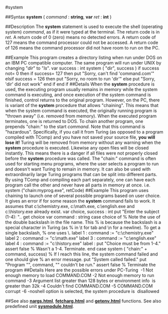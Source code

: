 
#system

##Syntax
**system** ( *command* : **string**, **var** *ret* : **int** )

##Description
The **system** statement is used to execute the shell (operating system) *command*, as if it were typed at the terminal. The return code is in *ret*. A return code of 0 (zero) means no detected errors. A return code of 127 means the command processor could not be accessed. A return code of 126 means the command processor did not have room to run on the PC.

##Example
This program creates a directory listing when run under DOS on an IBM PC compatible computer. The same program will run under UNIX by changing "*dir*" to "*ls*".
        var success : int
        system ( "dir", success )
        if success not= 0 then
            if success= 127 then
                put "Sorry, can't find 'command.com'"
            elsif success = 126 then
                put "Sorry, no room to run 'dir'"
            else
                put "Sorry, 'dir' did not work"
            end if
        end if
##Details
When the **system** procedure is used, the executing program usually remains in memory while the system command is executing, and once execution of the system command is finished, control returns to the original program. However, on the PC, there is variant of the **system** procedure that allows "chaining". This means that when the system command is executed, the originally running program is "thrown away" (i.e. removed from memory). When the executed program terminates, one is returned to DOS.
To chain another program, one prepends "chain:" to the start *command*.
Note that this command is "hazardous". Specifically, if you call it from Turing (as opposed to a program compiled with TComp) and you have not saved your source file, **you** **will** **lose** **it!**  Turing will be removed from memory without any warning when the **system** procedure is executed. Likewise any open files will be closed instantly. This means there is a danger if all files were not properly closed before the **system** procedure was called. 
The "chain:" command is often used for starting menu programs, where the user selects a program to run and doesn't want Turing to remain in memory. It can also be used with extraordinarily large Turing programs that can be split into different parts. By using TComp and compiling each part separately, one can have each program call the other and never have all parts in memory at once.
        i.e.    system ("chain:myprog.exe", retCode)
##Example
This program uses chaining to launch one of several possible programs based on user choice. It gives an error if for some reason the **system** command fails to work. It assumes that c:\chemistry.exe, c:\math.exe, c:\english.exe and c:\history.exe already exist.
        var choice, success : int
        put "Enter the subject (1-4): "..
        get choice
        var command : string
        case choice of
            % Note the use of the double backslash in the file name. This
            % is because the backslash is a special character in Turing (as
            % in \t for tab and \n for a newline). To get a single backslash, 
            % one uses \\.
            label 1 :   command := "c:\\chemistry.exe"
            label 2 :   command := "c:\\math.exe"
            label 3 :   command := "c:\\english.exe"
            label 4 :   command := "c:\\history.exe"
            label :     put "Choice must be from 1-4."
                    assert false    % Wasn't a 1-4. Terminate.
        end case
        system ( "chain:" + command, success)
        % If I reach this line, the system command failed and one should give
        % an error message.
        put "System called failed."
        put "Program \"", command, "\"  couldn't be run."
        assert false    % Terminate the program
##Details
Here are the possible errors under PC-Turing
 -1 Not enough memory to load COMMAND.COM -2 Not enough memory to run command -3 Argument list greater than 128 bytes or environment info  is greater than 32k -4 Couldn't find COMMAND.COM -5 COMMAND.COM corrupt -6 -noshell option is selected, the system procedure is  disallowed

##See also
**[nargs.html](nargs)**, **[fetcharg.html](fetcharg)** and **[getenv.html](getenv)** functions.
See also predefined unit **[sysmodule.html](Sys)**.
